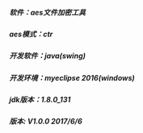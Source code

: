 ##### 软件：aes文件加密工具
##### aes模式：ctr
##### 开发软件：java(swing)
##### 开发环境：myeclipse 2016(windows)
##### jdk版本：1.8.0_131
##### 版本: V1.0.0    2017/6/6
